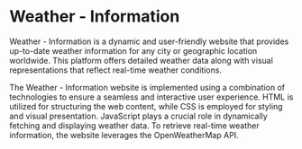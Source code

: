 # Weather - Information
Weather - Information is a dynamic and user-friendly website that provides up-to-date weather information for any city or geographic location worldwide. This platform offers detailed weather data along with visual representations that reflect real-time weather conditions.

The Weather - Information website is implemented using a combination of technologies to ensure a seamless and interactive user experience. HTML is utilized for structuring the web content, while CSS is employed for styling and visual presentation. JavaScript plays a crucial role in dynamically fetching and displaying weather data. To retrieve real-time weather information, the website leverages the OpenWeatherMap API.
